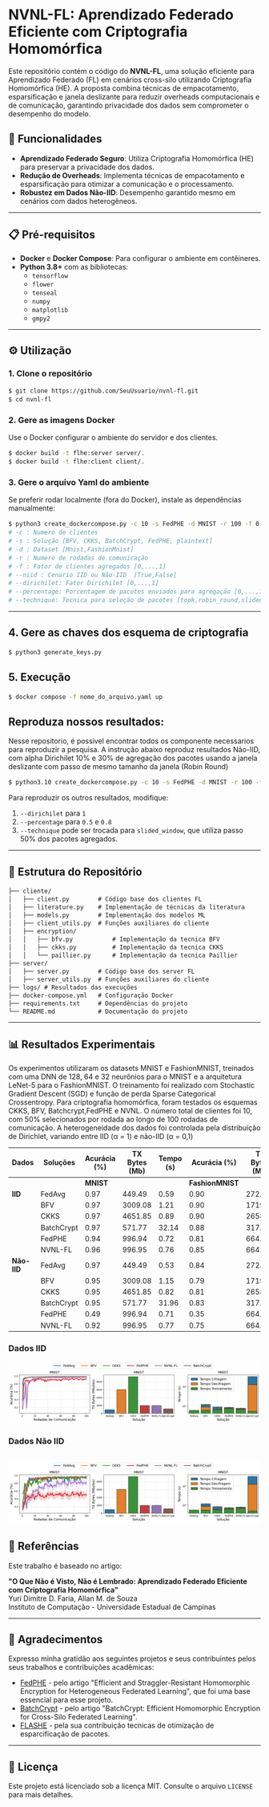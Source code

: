 # NVNL-FL: Aprendizado Federado Eficiente com Criptografia Homomórfica

Este repositório contém o código do **NVNL-FL**, uma solução eficiente para Aprendizado Federado (FL) em cenários cross-silo utilizando Criptografia Homomórfica (HE). A proposta combina técnicas de empacotamento, esparsificação e janela deslizante para reduzir overheads computacionais e de comunicação, garantindo privacidade dos dados sem comprometer o desempenho do modelo.

## 🚀 Funcionalidades

- **Aprendizado Federado Seguro**: Utiliza Criptografia Homomórfica (HE) para preservar a privacidade dos dados.
- **Redução de Overheads**: Implementa técnicas de empacotamento e esparsificação para otimizar a comunicação e o processamento.
- **Robustez em Dados Não-IID**: Desempenho garantido mesmo em cenários com dados heterogêneos.

---

## 📋 Pré-requisitos

- **Docker** e **Docker Compose**: Para configurar o ambiente em contêineres.
- **Python 3.8+** com as bibliotecas:
  - `tensorflow`
  - `flower`
  - `tenseal`
  - `numpy`
  - `matplotlib`
  - `gmpy2`

---

## ⚙️ Utilização

### 1. Clone o repositório
```bash
$ git clone https://github.com/SeuUsuario/nvnl-fl.git
$ cd nvnl-fl
```

### 2. Gere as imagens Docker
Use o Docker configurar o ambiente do servidor e dos clientes.
```bash
$ docker build -t flhe:server server/.
$ docker build -t flhe:client client/.

```

### 3. Gere o arquivo Yaml do ambiente 
Se preferir rodar localmente (fora do Docker), instale as dependências manualmente:
```bash
$ python3 create_dockercompose.py -c 10 -s FedPHE -d MNIST -r 100 -f 0.5 --niid True --dirichilet 0.1 --percentage 0.3 --technique robin_round
# -c : Numero de clientes
# -s : Solução [BFV, CKKS, BatchCrypt, FedPHE, plaintext]
# -d : Dataset [Mnist,FashionMnist]
# -r : Numero de rodadas de comunicação
# -f : Fator de clientes agregados [0,...,1]
# --niid : Cenario IID ou Não-IID  [True,False]
# --dirichilet: Fator Dirichilet [0,...,1]
# --percentage: Porcentagem de pacotes enviados para agregação [0,...,1]
# --technique: Tecnica para seleção de pacotes [topk,robin_round,slided_window,weight_random]
```

---
## 4. Gere as chaves dos esquema de criptografia
```bash 
$ python3 generate_keys.py
``` 
## 5. Execução
```bash
$ docker compose -f nome_do_arquivo.yaml up
```
## Reproduza nossos resultados:
Nesse repositorio, é possivel encontrar todos os componente necessarios para reproduzir a pesquisa. A instrução abaixo reproduz resultados Não-IID, com alpha Dirichilet 10% e 30% de agregação dos pacotes usando a janela deslizante com passo de mesmo tamanho da janela (Robin Round)
```bash
$ python3.10 create_dockercompose.py -c 10 -s FedPHE -d MNIST -r 100 -f 0.5 --niid True --dirichilet 0.1 --percentage 0.3 --technique robin_round
```
Para reproduzir os outros resultados, modifique:
1. `--dirichilet` para `1`
2. `--percentage` para `0.5` e `0.8`
3. `--technique` pode ser trocada para `slided_window`, que utiliza passo 50% dos pacotes agregados.
---
## 📂 Estrutura do Repositório

```
├── cliente/
│   ├── client.py        # Código base dos clientes FL
│   ├── literature.py    # Implementação de técnicas da literatura
│   ├── models.py        # Implementação dos modelos ML
│   ├── client_utils.py  # Funções auxiliares do cliente
│   ├── encryption/
│   │   ├── bfv.py           # Implementação da tecnica BFV
│   │   ├── ckks.py          # Implementação da tecnica CKKS
│   │   └── paillier.py      # Implementação da tecnica Paillier
├── server/
│   ├── server.py        # Código base dos server FL
│   ├── server_utils.py  # Funções auxiliares do cliente
├── logs/ # Resultados das execuções
├── docker-compose.yml   # Configuração Docker
├── requirements.txt     # Dependências do projeto
└── README.md            # Documentação do projeto
```

---


## 📊 Resultados Experimentais
Os experimentos utilizaram os datasets MNIST e FashionMNIST, treinados com uma DNN de 128, 64 e 32 neurônios para o MNIST e a arquitetura LeNet-5 para o FashionMNIST. O treinamento foi realizado com Stochastic Gradient Descent (SGD) e função de perda Sparse Categorical Crossentropy. Para criptografia homomórfica, foram testados os esquemas CKKS, BFV, Batchcrypt,FedPHE e NVNL. O número total de clientes foi 10, com 50% selecionados por rodada ao longo de 100 rodadas de comunicação. A heterogeneidade dos dados foi controlada pela distribuição de Dirichlet, variando entre IID (α = 1) e não-IID (α = 0,1)

| **Dados**  | **Soluções**  | **Acurácia (%)** | **TX Bytes (Mb)** | **Tempo (s)** | **Acurácia (%)** | **TX Bytes (Mb)** | **Tempo (s)** |
|------------|--------------|------------------|------------------|--------------|------------------|------------------|--------------|
|            |              | **MNIST**        |                  |              | **FashionMNIST** |                  |              |
| **IID**    | FedAvg       | 0.97             | 449.49           | 0.59         | 0.90             | 272.25           | 2.06         |
|            | BFV          | 0.97             | 3009.08          | 1.21         | 0.90             | 1719.48          | 2.46         |
|            | CKKS         | 0.97             | 4651.85          | 0.89         | 0.90             | 2658.22          | 2.22         |
|            | BatchCrypt   | 0.97             | 571.77           | 32.14        | 0.88             | 317.68           | 20.35        |
|            | FedPHE       | 0.94             | 996.94           | 0.72         | 0.81             | 664.63           | 2.26         |
|            | NVNL-FL      | 0.96             | 996.95           | 0.76         | 0.85             | 664.63           | 2.36         |
| **Não-IID**| FedAvg       | 0.97             | 449.49           | 0.53         | 0.84             | 272.25           | 1.69         |
|            | BFV          | 0.95             | 3009.08          | 1.15         | 0.79             | 1719.48          | 2.21         |
|            | CKKS         | 0.95             | 4651.85          | 0.82         | 0.81             | 2658.22          | 1.94         |
|            | BatchCrypt   | 0.95             | 571.77           | 31.96        | 0.83             | 317.68           | 19.99        |
|            | FedPHE       | 0.49             | 996.94           | 0.71         | 0.35             | 664.63           | 2.26         |
|            | NVNL-FL      | 0.92             | 996.95           | 0.77         | 0.75             | 664.63           | 2.36         |

### Dados IID
![Dados IID](/img/mnist_iid.png)
### Dados Não IID
![Dados não IID](/img/mnist_niid.png)
---



## 📜 Referências

Este trabalho é baseado no artigo:

**"O Que Não é Visto, Não é Lembrado: Aprendizado Federado Eficiente com Criptografia Homomórfica"**  
Yuri Dimitre D. Faria, Allan M. de Souza  
Instituto de Computação - Universidade Estadual de Campinas

---

## 🤝  Agradecimentos

Expresso minha gratidão aos seguintes projetos e seus contribuintes pelos seus trabalhos e contribuições acadêmicas:


- [FedPHE](https://github.com/lunan0320/FedPHE) - pelo artigo "Efficient and Straggler-Resistant Homomorphic Encryption for Heterogeneous Federated Learning", que foi uma base essencial para esse projeto.
- [BatchCrypt](https://github.com/marcoszh/BatchCrypt) -  pelo artigo "BatchCrypt: Efficient Homomorphic Encryption for Cross-Silo Federated Learning".
- [FLASHE](https://github.com/SamuelGong/FLASHE) - pela sua contribuição tecnicas de otimização de esparcificação de pacotes.






---

## 📄 Licença

Este projeto está licenciado sob a licença MIT. Consulte o arquivo `LICENSE` para mais detalhes.
